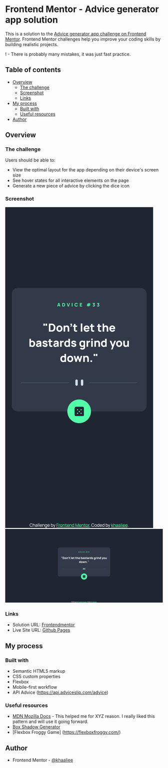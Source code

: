 # Frontend Mentor - Advice generator app solution

This is a solution to the [Advice generator app challenge on Frontend Mentor](https://www.frontendmentor.io/challenges/advice-generator-app-QdUG-13db). Frontend Mentor challenges help you improve your coding skills by building realistic projects.

! - There is probably many mistakes, it was just fast practice.

## Table of contents

- [Overview](#overview)
  - [The challenge](#the-challenge)
  - [Screenshot](#screenshot)
  - [Links](#links)
- [My process](#my-process)
  - [Built with](#built-with)
  - [Useful resources](#useful-resources)
- [Author](#author)


## Overview

### The challenge

Users should be able to:

- View the optimal layout for the app depending on their device's screen size
- See hover states for all interactive elements on the page
- Generate a new piece of advice by clicking the dice icon

### Screenshot

![Mobile](./images/mobile-screenshot.png)
![Desktop](./images/desktop-screenshot.png)

### Links

- Solution URL: [Frontendmentor](https://your-solution-url.com)
- Live Site URL: [Github Pages](
app-adv-generator.khaaliee.github.io )

## My process

### Built with

- Semantic HTML5 markup
- CSS custom properties
- Flexbox
- Mobile-first workflow
- API Advice (https://api.adviceslip.com/advice)

### Useful resources

- [MDN Mozilla Docs](https://developer.mozilla.org/en-US/) - This helped me for XYZ reason. I really liked this pattern and will use it going forward.
- [Box Shadow Generator](https://cssgenerator.pl/box-shadow-generator/)
- [Flexbox Froggy Game] (https://flexboxfroggy.com/)

## Author

- Frontend Mentor - [@khaaliee](https://www.frontendmentor.io/profile/khaaliee)
